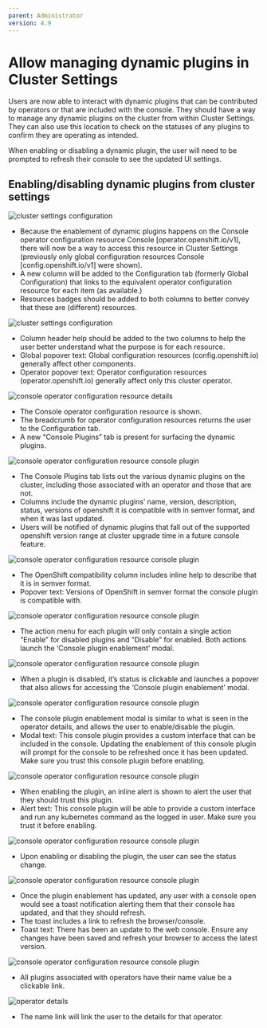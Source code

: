 ```yaml
---
parent: Administrator
version: 4.9
---
```


# Allow managing dynamic plugins in Cluster Settings

Users are now able to interact with dynamic plugins that can be contributed by operators or that are included with the console. They should have a way to manage any dynamic plugins on the cluster from within Cluster Settings. They can also use this location to check on the statuses of any plugins to confirm they are operating as intended.

When enabling or disabling a dynamic plugin, the user will need to be prompted to refresh their console to see the updated UI settings.

## Enabling/disabling dynamic plugins from cluster settings

![cluster settings configuration](img/1-0.png)
- Because the enablement of dynamic plugins happens on the Console operator configuration resource Console [operator.openshift.io/v1], there will now be a way to access this resource in Cluster Settings (previously only global configuration resources Console [config.openshift.io/v1] were shown).
- A new column will be added to the Configuration tab (formerly Global Configuration) that links to the equivalent operator configuration resource for each item (as available.)
- Resources badges should be added to both columns to better convey that these are (different) resources.


![cluster settings configuration](img/1-1.png)
- Column header help should be added to the two columns to help the user better understand what the purpose is for each resource.
- Global popover text: Global configuration resources (config.openshift.io) generally affect other components.
- Operator popover text: Operator configuration resources (operator.openshift.io) generally affect only this cluster operator.

![console operator configuration resource details](img/1-2.png)
- The Console operator configuration resource is shown.
- The breadcrumb for operator configuration resources returns the user to the Configuration tab.
- A new “Console Plugins” tab is present for surfacing the dynamic plugins.

![console operator configuration resource console plugin](img/1-3.png)
- The Console Plugins tab lists out the various dynamic plugins on the cluster, including those associated with an operator and those that are not.
- Columns include the dynamic plugins’ name, version, description, status, versions of openshift it is compatible with in semver format, and when it was last updated.
- Users will be notified of dynamic plugins that fall out of the supported openshift version range at cluster upgrade time in a future console feature.

![console operator configuration resource console plugin](img/1-3.5.png)
- The OpenShift compatibility column includes inline help to describe that it is in semver format.
- Popover text: Versions of OpenShift in semver format the console plugin is compatible with.

![console operator configuration resource console plugin](img/1-4.png)
- The action menu for each plugin will only contain a single action “Enable” for disabled plugins and “Disable” for enabled. Both actions launch the ‘Console plugin enablement’ modal.

![console operator configuration resource console plugin](img/1-5.png)
- When a plugin is disabled, it’s status is clickable and launches a popover that also allows for accessing the ‘Console plugin enablement’ modal.

![console operator configuration resource console plugin](img/1-6.png)
- The console plugin enablement modal is similar to what is seen in the operator details, and allows the user to enable/disable the plugin.
- Modal text: This console plugin provides a custom interface that can be included in the console. Updating the enablement of this console plugin will prompt for the console to be refreshed once it has been updated. Make sure you trust this console plugin before enabling.

![console operator configuration resource console plugin](img/1-7.png)
- When enabling the plugin, an inline alert is shown to alert the user that they should trust this plugin.
- Alert text: This console plugin will be able to provide a custom interface and run any kubernetes command as the logged in user. Make sure you trust it before enabling.

![console operator configuration resource console plugin](img/1-8.png)
- Upon enabling or disabling the plugin, the user can see the status change.

![console operator configuration resource console plugin](img/1-9.png)
- Once the plugin enablement has updated, any user with a console open would see a toast notification alerting them that their console has updated, and that they should refresh.
- The toast includes a link to refresh the browser/console.
- Toast text: There has been an update to the web console. Ensure any changes have been saved and refresh your browser to access the latest version. 

![console operator configuration resource console plugin](img/1-10.png)
- All plugins associated with operators have their name value be a clickable link.

![operator details](img/1-11.png)
- The name link will link the user to the details for that operator.
